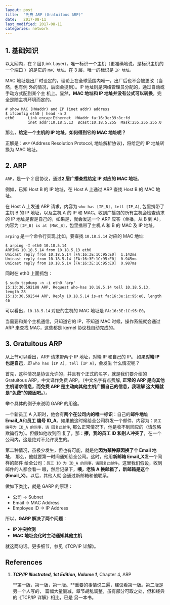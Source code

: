 ```yaml
---
layout: post
title:  "免费 ARP (Gratuitous ARP)"
date:   2017-08-11
last_modified: 2017-08-11
categories: network
---
```


## 1. 基础知识

以太网内，在 2 层(Link Layer)，唯一标识一个主机（更准确地说，是标识主机的一个端口
）的是它的 `MAC 地址`。在 3 层，唯一的标识是 `IP 地址`。

MAC 地址是出厂时设定的，理论上在全球范围内唯一，出厂后也不会被更改（当然，也有例
外的情况，后面会提到）。IP 地址则是网络管理员分配的，通过自动或手动方式配到某个主
机上。显然，**MAC 地址和 IP 地址并没有公式可以转换**，完全是随主机环境而定的。

```shell
# show MAC (HWaddr) and IP (inet addr) address
$ ifconfig eth0 | head -n 2
eth0      Link encap:Ethernet  HWaddr fa:16:3e:39:8c:fd
          inet addr:10.18.5.13  Bcast:10.18.5.255  Mask:255.255.255.0
```

那么，**给定一个主机的 IP 地址，如何得到它的 MAC 地址呢？**

正解是：`ARP` (Address Resolution Protocol, 地址解析协议)，将给定的 IP 地址转换为 MAC 地址。


## 2. ARP

`ARP`，是一个 2 层协议，通过**2 层广播查找给定 IP 对应的 MAC 地址**。

例如，已知 Host B 的 IP 地址，在 Host A 上通过 ARP 查找 Host B 的 MAC 地址。

在 Host A 上发送 ARP 请求，内容为 `who has [IP_B], tell [IP_A]`,
包里携带了主机 B 的 IP 地址，以及主机 A 的 IP 和 MAC。收到广播包的所有主机会检查请求的 IP
地址是否是自己的，如果是，就会发送一个 ARP 应答（单播，从 B 到 A），内容为 `[IP_B] is
at [MAC_B]`，包里携带了主机 A 和 B 的 MAC 及 IP 地址。

`arping` 是一个命令行实现,比如，要查找 `10.18.5.14` 对应的 MAC 地址:

```shell
$ arping -I eth0 10.18.5.14
ARPING 10.18.5.14 from 10.18.5.13 eth0
Unicast reply from 10.18.5.14 [FA:16:3E:1C:95:E0]  1.142ms
Unicast reply from 10.18.5.14 [FA:16:3E:1C:95:E0]  0.945ms
Unicast reply from 10.18.5.14 [FA:16:3E:1C:95:E0]  0.987ms
```

同时在 eth0 上面抓包：

```shell
$ sudo tcpdump -n -i eth0 'arp'
15:13:30.592188 ARP, Request who-has 10.18.5.14 tell 10.18.5.13, length 28
15:13:30.592544 ARP, Reply 10.18.5.14 is-at fa:16:3e:1c:95:e0, length 46
```

可以看出，`10.18.5.14` 对应的主机的 MAC 地址是 `FA:16:3E:1C:95:E0`。

当需要和某个主机通信，只知道它的 IP，不知道 MAC 时候，操作系统就会通过
ARP 来查找 MAC，这些都是 kernel 协议栈自动完成的。

## 3. Gratuitous ARP

从上节可以看出，ARP 请求带两个 IP 地址，对端 IP 和自己的 IP。
如果**对端 IP 也是自己**，即 `who has [IP A], tell [IP A]`，会发生
什么情况呢？

首先，这种情况是协议允许的，并且有个正式的名字，就是我们要介绍的 Gratuitous ARP，中文译作免费
ARP。（中文名字有点费解, 
**正常的 ARP 是向其他主机请求信息，而免费 ARP 是主动向其他主机广播自己的信息，我理解
这大概就是“免费”的原因吧。**）。

举个具体的例子来说明 GARP 的用途。

一个新员工 A 入职时，他会有**两个在公司内的唯一标识**：自己的**邮件地址 Email_A**和**员工
编号 ID_A**。如果他这时候给全公司群发一个邮件，内容为：`员工编号为 ID_A 的同事，请
回复此邮件`, 那么正常情况下，他是收不到回应的（请忽略欺骗行为）。但假如他收到回
复了，那：**擦，我的员工 ID 和别人冲突了**，在一个公司内，这是绝对不允许发生的。

第二种情况，虽极少发生，但也有可能，就是他**因为某种原因换了个 Email 地址**，
那么，他就要第一时间通知给全公司。这时，他用**新邮箱 Email_X**发一个同样的邮件
给全公司：`员工 ID 为 ID_A 的同事，请回复此邮件`。这里我们假设，收到邮件的人都会看一
眼，然后记录下，**噢，老铁 A 换邮箱了，新邮箱是这个(Email_X)**。以后，其他人就
会通过新邮箱和他联系。

做如下类比，就是 GARP 的原理：

* 公司 -> Subnet
* Email -> MAC Address
* Employee ID -> IP Address

所以，**GARP 解决了两个问题**：

* **IP 冲突检测**
* **MAC 地址变化时主动通知其他主机**

就这两句话。更多细节，参见《TCP/IP 详解》。

## References

1. ***TCP/IP Illustrated, 1st Edition, Volume 1***, Chapter 4, ARP

    **第一版，第一版，第一版。**重要的事情说三遍，建议看第一版。第二版是另一个人写的，
    篇幅大量删减，章节胡乱调整，虽有部分可取之处，但和经典的《TCP/IP 详解》相比，已是
    另一本书。
